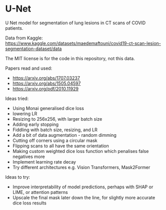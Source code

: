 # U-Net
U Net model for segmentation of lung lesions in CT scans of COVID patients.

Data from Kaggle: https://www.kaggle.com/datasets/maedemaftouni/covid19-ct-scan-lesion-segmentation-dataset/data

The MIT license is for the code in this repository, not this data.

Papers read and used:

- https://arxiv.org/abs/1707.03237
- https://arxiv.org/abs/1505.04597
- https://arxiv.org/pdf/2010.11929

Ideas tried:

- Using Monai generalised dice loss
- lowering LR
- Resizing to 256x256, with larger batch size
- Adding early stopping
- Fiddling with batch size, resizing, and LR
- Add a bit of data augmentation - random dimming
- Cutting off corners using a circular mask
- Flipping scans to all have the same orientation
- Making custom weighted dice loss function which penalises false negatives more
- Implement learning rate decay
- Try different architectures e.g. Vision Transformers, Mask2Former

Ideas to try:

- Improve interpretability of model predictions, perhaps with SHAP or LIME, or attention patterns
- Upscale the final mask later down the line, for slightly more accurate dice loss results
